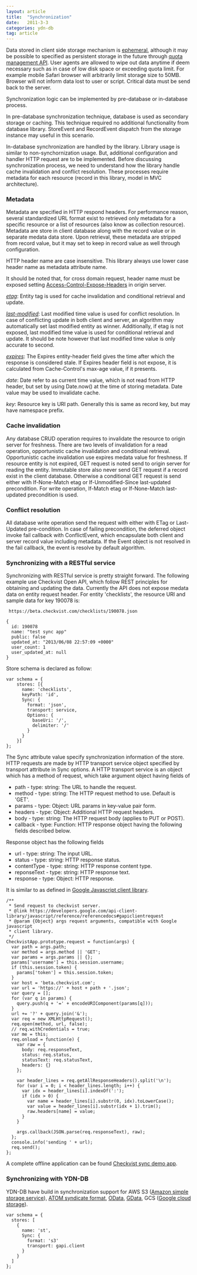 ```yaml
---
layout: article
title:  "Synchronization"
date:   2011-3-3
categories: ydn-db
tag: article
---
```


Data stored in client side storage mechanism is [ephemeral](https://developers.google.com/chrome/whitepapers/storage), although it may be possible to specified as persistent storage in the future through [quota management API](http://www.w3.org/TR/quota-api/). User agents are allowed to wipe out data anytime if deem necessary such as in case of low disk space or exceeding quota limit. For example mobile Safari browser will arbitrarily limit storage size to 50MB. Browser will not inform data lost to user or script. Critical data must be send back to the server.

Synchronization logic can be implemented by pre-database or in-database process.

In pre-database synchronization technique, database is used as secondary storage or caching. This technique required no additional functionality from database library. StoreEvent and RecordEvent dispatch from the storage instance may useful in this scenario.

In-database synchronization are handled by the library. Library usage is similar to non-synchornization usage. But, additional configuration and handler HTTP request are to be implemented. Before discussing synchronization process, we need to understand how the library handle cache invalidation and conflict resolution. These processes require metadata for each resource (record in this library, model in MVC architecture).

### Metadata ###

Metadata are specified in HTTP respond headers. For performance reason, several standardized URL format exist to retrieved only metadata for a specific resource or a list of resources (also know as collection resource). Metadata are store in client database along with the record value or in separate medata data store. Upon retrieval, these metadata are stripped from record value, but it may set to keep in record value as well through configuration.

HTTP header name are case insensitive. This library always use lower case header name as metadata attribute name.

It should be noted that, for cross domain request, header name must be exposed setting [Access-Control-Expose-Headers](https://developer.mozilla.org/en-US/docs/HTTP/Access_control_CORS) in origin server.

[*etag*](http://www.w3.org/Protocols/rfc2616/rfc2616-sec3.html#sec3.11): Entity tag is used for cache invalidation and conditional retrieval and update.

[*last-modified*](http://www.w3.org/Protocols/rfc2616/rfc2616-sec14.html#sec14.29): Last modified time value is used for conflict resolution. In case of conflicting update in both client and server, an algorithm may automatically set last modified entity as winner. Additionally, if etag is not exposed, last modified time value is used for conditional retrieval and update. It should be note however that last modified time value is only accurate to second.

[*expires*](http://www.w3.org/Protocols/rfc2616/rfc2616-sec14.html#sec14.21): The Expires entity-header field gives the time after which the response is considered stale. If Expires header field is not expose, it is calculated from Cache-Control's max-age value, if it presents.

*date*: Date refer to as current time value, which is not read from HTTP header, but set by using Date.now() at the time of storing metadata. Date value may be used to invalidate cache.

*key*: Resource key is URI path. Generally this is same as record key, but may have namespace prefix.

### Cache invalidation ###

Any database CRUD operation requires to invalidate the resource to origin server for freshness. There are two levels of invalidation for a read operation, opportunistic cache invalidation and conditional retrieval. Opportunistic cache invalidation use expires medata value for freshness. If resource entity is not expired, GET request is noted send to origin server for reading the entity. Immutable store also never send GET request if a record exist in the client database. Otherwise a conditional GET request is send either with If-None-Match etag or If-Unmodified-Since last-updated precondition. For write operation, If-Match etag or If-None-Match last-updated precondition is used.

### Conflict resolution ###

 All database write operation send the request with either with ETag or Last-Updated  pre-condition. In case of failing precondition, the deferred object invoke fail callback with ConflictEvent, which encapsulate both client and server record value including metadata. If the Event object is not resolved in the fail callback, the event is resolve by default algorithm.

### Synchronizing with a RESTful service ###

Synchronizing with RESTful service is pretty straight forward. The following example use Checkvist Open API, which follow REST principles for obtaining and updating the data. Currently the API does not expose medata data on entity request header. For entity 'checklists', the resource URI and sample data for key 190078 is:

     https://beta.checkvist.com/checklists/190078.json

    {
      id: 190078
      name: "test sync app"
      public: false
      updated_at: "2013/06/08 22:57:09 +0000"
      user_count: 1
      user_updated_at: null
    }

Store schema is declared as follow:

    var schema = {
        stores: [{
          name: 'checklists',
          keyPath: 'id',
          Sync: {
            format: 'json',
            transport: service,
            Options: {
              baseUri: '/',
              delimiter: '/'
            }
          }
        }]
    };

The Sync attribute value specify synchronization information of the store. HTTP requests are made by HTTP transport service object specified by transport attribute in Sync options. A HTTP transport service is an object which has a method of request, which take argument object having fields of

 * path - type: string: The URL to handle the request.
 * method - type: string: The HTTP request method to use. Default is 'GET'.
 * params - type: Object: URL params in key-value pair form.
 * headers - type: Object: Additional HTTP request headers.
 * body - type: string: The HTTP request body (applies to PUT or POST).
 * callback - type: Function: HTTP response object having the following fields described below.

Response object has the following fields

 * url - type: string: The input URL.
 * status - type: string: HTTP response status.
 * contentType - type: string: HTTP response content type.
 * reponseText - type: string: HTTP response text.
 * response - type: Object: HTTP response.

It is similar to as defined in [Google Javascript client library](https://code.google.com/p/google-api-javascript-client/wiki/ReferenceDocs).


    /**
     * Send request to checkvist server.
     * @link https://developers.google.com/api-client-library/javascript/reference/referencedocs#gapiclientrequest
     * @param {Object} args request arguments, compatible with Google javascript
     * client library.
     */
    CheckvistApp.prototype.request = function(args) {
      var path = args.path;
      var method = args.method || 'GET';
      var params = args.params || {};
      params['username'] = this.session.username;
      if (this.session.token) {
        params['token'] = this.session.token;
      }
      var host = 'beta.checkvist.com';
      var url = 'https://' + host + path + '.json';
      var query = [];
      for (var q in params) {
        query.push(q + '=' + encodeURIComponent(params[q]));
      }
      url += '?' + query.join('&');
      var req = new XMLHttpRequest();
      req.open(method, url, false);
      // req.withCredentials = true;
      var me = this;
      req.onload = function(e) {
        var raw = {
          body: req.responseText,
          status: req.status,
          statusText: req.statusText,
          headers: {}
        };

        var header_lines = req.getAllResponseHeaders().split('\n');
        for (var i = 0; i < header_lines.length; i++) {
          var idx = header_lines[i].indexOf(':');
          if (idx > 0) {
            var name = header_lines[i].substr(0, idx).toLowerCase();
            var value = header_lines[i].substr(idx + 1).trim();
            raw.headers[name] = value;
          }
        }

        args.callback(JSON.parse(req.responseText), raw);
      };
      console.info('sending ' + url);
      req.send();
    };

A complete offline application can be found [Checkvist sync demo app](http://dev.yathit.com/demo/checkvist/checkvist-sync.html).

### Synchronizing with YDN-DB ###

YDN-DB have build in synchronization support for AWS S3 ([Amazon simple storage service](http://aws.amazon.com/documentation/s3/)), [ATOM syndicate format](http://www.ietf.org/rfc/rfc4287.txt), [OData](http://odata.org/), [GData](https://developers.google.com/gdata/), GCS ([Google cloud storage](https://developers.google.com/storage/)).

    var schema = {
      stores: [
        {
          name: 'st',
          Sync: {
            format: 's3'
            transport: gapi.client
          }
        }
      ]
    };
